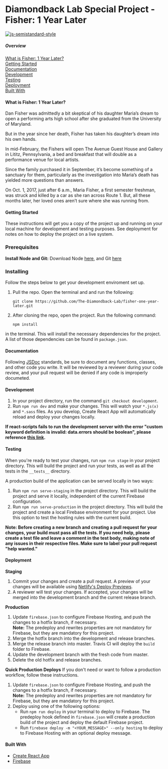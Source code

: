 # Diamondback Lab Special Project - Fisher: 1 Year Later

[![js-semistandard-style](https://img.shields.io/badge/code%20style-semistandard-brightgreen.svg?style=flat-square)](https://github.com/Flet/semistandard)


##### Overview
[What is Fisher: 1 Year Later?](#what-is-fisher-1-year-later)  
[Getting Started](#getting-started)  
[Documentation](#documentation)  
[Development](#development)  
[Testing](#testing)  
[Deployment](#deployment)  
[Built With](#built-with)

#### What is Fisher: 1 Year Later?
Dan Fisher was admittedly a bit skeptical of his daughter Maria’s dream to open
a performing arts high school after she graduated from the University of
Maryland.  

But in the year since her death, Fisher has taken his daughter’s dream into his
own hands.  

In mid-February, the Fishers will open The Avenue Guest House and Gallery in
Lititz, Pennsylvania, a bed and breakfast that  will double as a performance
venue for local artists.  

Since the family purchased it in September, it’s become something of a sanctuary
for them, particularly as the investigation into Maria’s death has yielded more
questions than answers.  

On Oct. 1, 2017, just after 6 a.m., Maria Fisher, a first semester freshman, was
struck and killed by a car as she ran across Route 1. But, all these months
later, her loved ones aren’t sure where she was running from.   


#### Getting Started
These instructions will get you a copy of the project up and running on your local machine for development and testing purposes. See deployment for notes on how to deploy the project on a live system.

### Prerequisites
**Install Node and Git:**  Download Node [here](https://nodejs.org/en/download/), and Git [here](https://git-scm.com/downloads)

### Installing
Follow the steps below to get your development enviroment set up.

1.  Pull the repo. Open the terminal and and run the following:

    ```
    git clone https://github.com/The-Diamondback-Lab/fisher-one-year-later.git
    ```

2.  After cloning the repo, open the project. Run the following command:

    ```
    npm install
    ```

   in the terminal. This will install the necessary dependencies for the
   project. A list of those dependencies can be found in `package.json`.

#### Documentation
Following [JSDoc](http://usejsdoc.org/) standards, be sure to document any functions, classes, and other
code you write. It will be reviewed by a reviewer during your code review, and
your pull request will be denied if any code is improperly documeted.

#### Development
1. In your project directory, run the command  `git checkout development`.
2. Run `npm run dev` and make your changes. This will watch your `*.js(x)` and
   `*.sass` files. As you develop, Create React App will automatically reload
   and deploy your changes locally.

**If react-scripts fails to run the development server with the error "custom
keyword definition is invalid: data.errors should be boolean", please reference
[this link](https://github.com/webpack/webpack/issues/8768#issuecomment-462090327).**

#### Testing
When you're ready to test your changes, run `npm run stage` in your project
directory. This will build the project and run your tests, as well as all the tests in the `__tests__` directory.  

A production build of the application can be served locally in two ways:
1. Run `npm run serve-staging` in the project directory. This will build the
   project and serve it locally, independent of the current Firebase configuration.
2. Run `npm run serve-production` in the project directory. This will build the project and
   create a local Firebase environment for your project. Use this option to test
   the hosting rules with the current build.

**Note: Before creating a new branch and creating a pull request for your
changes, your build must pass all the tests. If you need help, please create a
test file and leave a comment in the test body, making note of any issues in
their respective files. Make sure to label your pull request "help wanted."**

#### Deployment
**Staging**
1. Commit your changes and create a pull request. A preview of your changes will
   be available using [Netlify's Deploy Previews][1].
2. A reviewer will test your changes. If accepted, your changes will be merged
   into the development branch and the current release branch.

**Production**
1. Update `firebase.json` to configure Firebase Hosting, and push the changes
   to a hotfix branch, if necessary.  
   **Note:** The predeploy and rewrites properties are not mandatory for
   Firebase, but they are mandatory for this project.  
2. Merge the hotfix branch into the development and release branches.
3. Merge the release branch into master. Travis CI will deploy the `build`
   folder to Firebase.
4. Update the development branch with the fresh code from master.
5. Delete the old hotfix and release branches.

**Quick Production Deploys**
If you don't need or want to follow a production workflow, follow these
instructions.
1. Update `firebase.json` to configure Firebase Hosting, and push the changes
   to a hotfix branch, if necessary.  
   **Note:** The predeploy and rewrites properties are not mandatory for
   Firebase, but they are mandatory for this project.  
2. Deploy using one of the following options:
   - Run `npm run deploy` in your terminal to deploy to Firebase. The predeploy
     hook defined in `firebase.json` will create a production build of the
     project and deploy the default Firebase project. 
   - Run `firebase deploy -m "<YOUR_MESSAGE>" --only hosting` to deploy to
     Firebase Hosting with an optional deploy message.


#### Built With
- [Create React App](https://github.com/facebook/create-react-app)
- [Firebase](https://firebase.google.com/docs/web/setup)

[1]: https://www.netlify.com/blog/2016/07/20/introducing-deploy-previews-in-netlify/?_ga=2.240121859.1458332513.1549763090-1097346967.1549120139